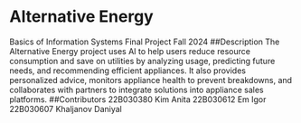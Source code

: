 # Alternative Energy
Basics of Information Systems Final Project Fall 2024
##Description
The Alternative Energy project uses AI to help users reduce resource consumption and save on utilities by analyzing usage, predicting future needs, and recommending efficient appliances. It also provides personalized advice, monitors appliance health to prevent breakdowns, and collaborates with partners to integrate solutions into appliance sales platforms.
##Contributors
22B030380 Kim Anita
22B030612 Em Igor
22B030607 Khaljanov Daniyal
